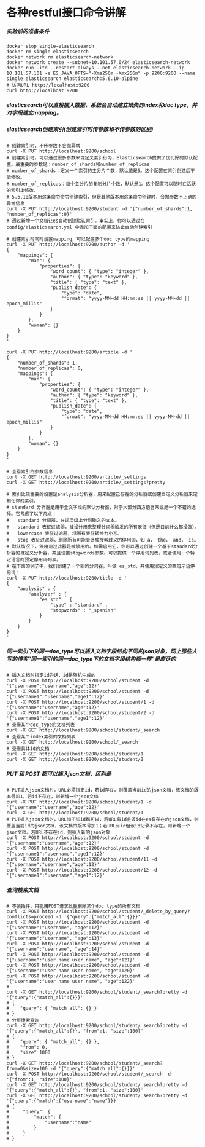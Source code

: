 # 各种restful接口命令讲解

##### 实验前的准备条件
```
docker stop single-elasticsearch
docker rm single-elasticsearch
docker network rm elasticsearch-network
docker network create --subnet=10.101.57.0/24 elasticsearch-network
docker run -itd --restart always --net elasticsearch-network --ip 10.101.57.101 -e ES_JAVA_OPTS="-Xms256m -Xmx256m" -p 9200:9200 --name single-elasticsearch elasticsearch:5.6.10-alpine
# 访问URL http://localhost:9200
curl http://localhost:9200
```

##### elasticsearch可以直接插入数据，系统会自动建立缺失的index和doc type，并对字段建立mapping。

##### elasticsearch创建索引(创建索引时传参数和不传参数的区别)
```
# 创建索引时，不传参数不会抛异常
curl -X PUT http://localhost:9200/school
# 创建索引时，可以通过很多参数来自定义索引行为，Elasticsearch提供了优化好的默认配置。最重要的参数是：number_of_shards和number_of_replicas
# number_of_shards：定义一个索引的主分片个数，默认值是5。这个配置在索引创建后不能修改。
# number_of_replicas：每个主分片的复制分片个数，默认是1。这个配置可以随时在活跃的索引上修改。
# 5.6.10版本用这条命令命令创建索引，但是其他版本用这条命令创建时，会抛参数不正确的异常信息
curl -X PUT http://localhost:9200/student -d '{"number_of_shards":1, "number_of_replicas":0}'
# 通过新增一个文档让es自动创建默认索引。事实上，你可以通过在config/elasticsearch.yml 中添加下面的配置来防止自动创建索引

# 创建索引时同时设置mapping，可以配置多个doc type的mapping
curl -X PUT http://localhost:9200/author -d '
{
    "mappings": {
        "man": {
            "properties": {
                "word_count": { "type": "integer" },
                "author": { "type": "keyword" },
                "title": { "type": "text" },
                "publish_date": {
                    "type": "date",
                    "format": "yyyy-MM-dd HH:mm:ss || yyyy-MM-dd || epoch_millis"
                }
            }
        },
        "woman": {}
    }
}
'

curl -X PUT http://localhost:9200/article -d '
{
    "number_of_shards": 1,
    "number_of_replicas": 0,
    "mappings": {
        "man": {
            "properties": {
                "word_count": { "type": "integer" },
                "author": { "type": "keyword" },
                "title": { "type": "text" },
                "publish_date": {
                    "type": "date",
                    "format": "yyyy-MM-dd HH:mm:ss || yyyy-MM-dd || epoch_millis"
                }
            }
        },
        "woman": {}
    }
}
'

# 查看索引的参数信息
curl -X GET http://localhost:9200/article/_settings
curl -X GET http://localhost:9200/article/_settings?pretty

# 索引比较重要的设置是analysis分析器，用来配置已存在的分析器或创建自定义分析器来定制化你的索引。
# standard 分析器是用于全文字段的默认分析器，对于大部分西方语言来说是一个不错的选择。它考虑了以下几点：
#   standard 分词器，在词层级上分割输入的文本。
#   standard 表征过滤器，被设计用来整理分词器触发的所有表征（但是目前什么都没做）。
#   lowercase 表征过滤器，将所有表征转换为小写。
#   stop 表征过滤器，删除所有可能会造成搜索歧义的停用词，如 a， the， and， is。
# 默认情况下，停用词过滤器是被禁用的。如需启用它，你可以通过创建一个基于standard分析器的自定义分析器，并且设置stopwords参数。可以提供一个停用词列表，或者使用一个特定语言的预定停用词列表。
# 在下面的例子中，我们创建了一个新的分词器，叫做 es_std，并使用预定义的西班牙语停用词：
curl -X PUT http://localhost:9200/title -d '
{
    "analysis" : {
        "analyzer" : {
            "es_std" : {
                "type" : "standard" ,
                "stopwords" : "_spanish"
            }
        }
    }
}
'
```

##### 同一索引下的同一doc_type可以插入文档字段结构不同的json对象，网上那些人写的博客"同一索引的同一doc_type下的文档字段结构都一样"是废话的 
```
# 插入文档时指定id的话，id是随机生成的
curl -X POST http://localhost:9200/school/student -d '{"username":"username","age":12}'
curl -X POST http://localhost:9200/school/student -d '{"username1":"username","age1":12}'
curl -X POST http://localhost:9200/school/student/1 -d '{"username":"username","age":12}'
curl -X POST http://localhost:9200/school/student/2 -d '{"username1":"username","age1":12}'
# 查看某个doc_type的文档列表
curl -X GET http://localhost:9200/school/student/_search
# 查看某个index索引的文档列表
curl -X GET http://localhost:9200/school/_search
# 查看具体id的文档
curl -X GET http://localhost:9200/school/student/1
curl -X GET http://localhost:9200/school/student/2
```

##### PUT 和 POST 都可以插入json文档，区别是
```
# PUT插入json文档时，URL必须指定id，若id存在，则覆盖当前id的json文档，该文档的版本号加1，若id不存在，则新增一个json文档
curl -X PUT http://localhost:9200/school/student/1 -d '{"username":"username","age":12}'
curl -X GET http://localhost:9200/school/student/1
# PUT插入json文档时，URL加不加id都可以，若URL有id且该id在es有存在的json文档，则覆盖当前id的json文档，该文档的版本号加1；若URL有id但该id记录不存在，则新增一个json文档。若URL不存在id，则插入新的json对象
curl -X POST http://localhost:9200/school/student -d '{"username":"username","age":12}'
curl -X POST http://localhost:9200/school/student -d '{"username1":"username","age1":12}'
curl -X POST http://localhost:9200/school/student/11 -d '{"username":"username","age":12}'
curl -X POST http://localhost:9200/school/student/12 -d '{"username1":"username","age1":12}'
```

##### 查询搜索文档
```
# 不装插件，只能用POST请求批量删除某个doc type的所有文档
curl -X POST http://localhost:9200/school/student/_delete_by_query?conflicts=proceed -d '{"query":{"match_all":{}}}'
curl -X POST http://localhost:9200/school/student -d '{"username":"username", "age":12}'
curl -X POST http://localhost:9200/school/student -d '{"username":"username", "age":13}'
curl -X POST http://localhost:9200/school/student -d '{"username":"username", "age":14}'
curl -X POST http://localhost:9200/school/student -d '{"username":"user name user name", "age":121}'
curl -X POST http://localhost:9200/school/student -d '{"username":"user name user name", "age":120}'
curl -X POST http://localhost:9200/school/student -d '{"username":"user name user name", "age":122}'
# 
curl -X GET http://localhost:9200/school/student/_search?pretty -d '{"query":{"match_all":{}}}'
# {
#    "query": { "match_all": {} }
# }
# 分页搜索查询
curl -X GET http://localhost:9200/school/student/_search?pretty -d '{"query":{"match_all":{}}, "from":1, "size":100}'
# {
#    "query": { "match_all": {} },
#    "from": 0,
#    "size" 1000 
# }
curl -X GET http://localhost:9200/school/student/_search?from=0&size=100 -d '{"query":{"match_all":{}}}'
curl -X POST http://localhost:9200/school/student/_search -d '{"from":1, "size":100}'
curl -X GET http://localhost:9200/school/student/_search?pretty -d '{"query":{"match_all":{}}, "from":1, "size":100}'
curl -X GET http://localhost:9200/school/student/_search?pretty -d '{"query":{"match":{"username":"name"}}}'
# {
#     "query": {
#         "match": {
#             "username":"name"
#         }
#     }
# }
```
##### 
```
```

##### 
```
```

##### 
```
```

##### 
```
```

##### 
```
```

##### 
```
```

##### 
```
```

##### 
```
```

##### 
```
```

##### 
```
```

##### 
```
```

##### 
```
```

##### 
```
```

##### 
```
```

##### 
```
```

##### 
```
```

##### 
```
```

##### 
```
```

##### 
```
```

##### 
```
```

##### 
```
```

##### 
```
```

##### 
```
```

##### 
```
```

##### 
```
```

##### 
```
```

##### 
```
```

##### 
```
```

##### 
```
```

##### 
```
```

##### 
```
```

##### 
```
```

##### 
```
```

##### 
```
```

##### 
```
```

##### 
```
```

##### 
```
```

##### 
```
```

##### 
```
```

##### 
```
```

##### 
```
```

##### 
```
```

##### 
```
```

##### 
```
```

##### 
```
```

##### 
```
```

##### 
```
```

##### 
```
```

##### 
```
```

##### 
```
```

##### 
```
```

##### 
```
```

##### 
```
```

##### 
```
```

##### 
```
```

##### 
```
```

##### 
```
```

##### 
```
```

##### 
```
```

##### 
```
```

##### 
```
```

##### 
```
```

##### 
```
```

##### 
```
```

##### 
```
```

##### 
```
```

##### 
```
```

##### 
```
```